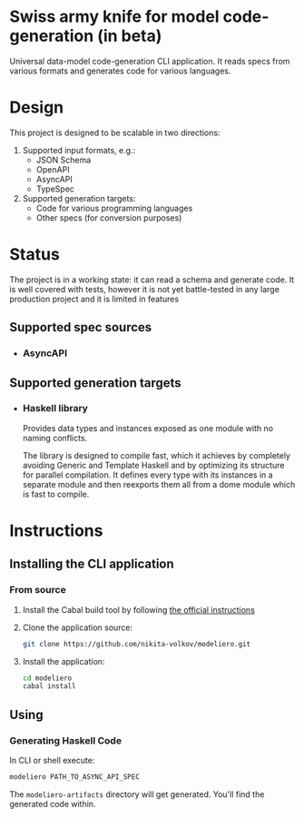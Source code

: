 # Swiss army knife for model code-generation (in beta)

Universal data-model code-generation CLI application. It reads specs from various formats and generates code for various languages.

# Design

This project is designed to be scalable in two directions:

1. Supported input formats, e.g.:
    - JSON Schema
    - OpenAPI
    - AsyncAPI
    - TypeSpec
2. Supported generation targets:
    - Code for various programming languages
    - Other specs (for conversion purposes)

# Status

The project is in a working state: it can read a schema and generate code. It is well covered with tests, however it is not yet battle-tested in any large production project and it is limited in features

## Supported spec sources

- ### AsyncAPI

## Supported generation targets

- ### Haskell library
    
    Provides data types and instances exposed as one module with no naming conflicts.
    
    The library is designed to compile fast, which it achieves by completely avoiding Generic and Template Haskell and by optimizing its structure for parallel compilation. It defines every type with its instances in a separate module and then reexports them all from a dome module which is fast to compile.

# Instructions

## Installing the CLI application

### From source

1. Install the Cabal build tool by following [the official instructions](https://www.haskell.org/cabal/)

2. Clone the application source:

    ```bash
    git clone https://github.com/nikita-volkov/modeliero.git
    ```

3. Install the application:

    ```bash
    cd modeliero
    cabal install
    ```

## Using

### Generating Haskell Code

In CLI or shell execute:

```bash
modeliero PATH_TO_ASYNC_API_SPEC
```

The `modeliero-artifacts` directory will get generated. You'll find the generated code within.
